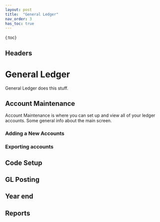 ```yaml
---
layout: post
title:  "General Ledger"
nav_order: 3
has_toc: true
---
```


{:toc}
## Headers

# General Ledger
General Ledger does this stuff.

## Account Maintenance
Account Maintenance is where you can set up and view all of your ledger accounts. Some general info about the main screen.

### Adding a New Accounts

### Exporting accounts


## Code Setup

## GL Posting

## Year end

## Reports
